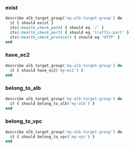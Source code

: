 ### exist

```ruby
describe alb_target_group('my-alb-target-group') do
  it { should exist }
  its(:health_check_path) { should eq '/' }
  its(:health_check_port) { should eq 'traffic-port' }
  its(:health_check_protocol) { should eq 'HTTP' }
end
```

### have_ec2

```ruby
describe alb_target_group('my-alb-target-group') do
  it { should have_ec2('my-ec2') }
end
```

### belong_to_alb

```ruby
describe alb_target_group('my-alb-target-group') do
  it { should belong_to_alb('my-alb') }
end
```

### belong_to_vpc

```ruby
describe alb_target_group('my-alb-target-group') do
  it { should belong_to_vpc('my-vpc') }
end
```

